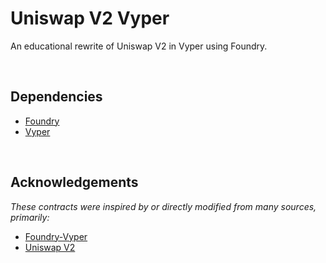 # Uniswap V2 Vyper
An educational rewrite of Uniswap V2 in Vyper using Foundry.

<br>

## Dependencies

- [Foundry](https://github.com/gakonst/foundry)
- [Vyper](https://vyper.readthedocs.io/en/stable/installing-vyper.html)

<br>

## Acknowledgements

*These contracts were inspired by or directly modified from many sources, primarily:*

- [Foundry-Vyper](https://github.com/0xKitsune/Foundry-Vyper) 
- [Uniswap V2](https://github.com/Uniswap/v2-core) 